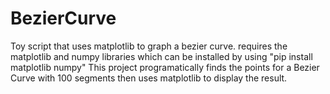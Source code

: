 # BezierCurve
Toy script that uses matplotlib to graph a bezier curve.
requires the matplotlib and numpy libraries which can be installed by using "pip install matplotlib numpy"
This project programatically finds the points for a Bezier Curve with 100 segments then uses matplotlib to display the result.
